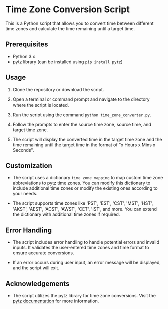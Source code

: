 # Time Zone Conversion Script

This is a Python script that allows you to convert time between different time zones and calculate the time remaining until a target time.

## Prerequisites

- Python 3.x
- pytz library (can be installed using `pip install pytz`)

## Usage

1. Clone the repository or download the script.

2. Open a terminal or command prompt and navigate to the directory where the script is located.

3. Run the script using the command `python time_zone_converter.py`.

4. Follow the prompts to enter the source time zone, source time, and target time zone.

5. The script will display the converted time in the target time zone and the time remaining until the target time in the format of "x Hours x Mins x Seconds".

## Customization

- The script uses a dictionary `time_zone_mapping` to map custom time zone abbreviations to pytz time zones. You can modify this dictionary to include additional time zones or modify the existing ones according to your needs.

- The script supports time zones like 'PST', 'EST', 'CST', 'MST', 'HST', 'AKST', 'AEST', 'ACST', 'AWST', 'CET', 'IST', and more. You can extend the dictionary with additional time zones if required.

## Error Handling

- The script includes error handling to handle potential errors and invalid inputs. It validates the user-entered time zones and time format to ensure accurate conversions.

- If an error occurs during user input, an error message will be displayed, and the script will exit.

## Acknowledgements

- The script utilizes the pytz library for time zone conversions. Visit the [pytz documentation](https://pypi.org/project/pytz/) for more information.
